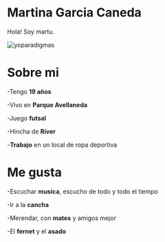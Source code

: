 # Martina Garcia Caneda 

Hola! Soy martu.

![yoparadigmas](https://user-images.githubusercontent.com/129457543/229543833-4b4bb817-0941-4411-99fb-e046156393c0.jpeg)


# Sobre mi
-Tengo **19 años**

-Vivo en **Parque Avellaneda**

-Juego **futsal** 

-Hincha de **River** 

-**Trabajo** en un local de ropa deportiva

# Me gusta
-Escuchar **musica**, escucho de todo y todo el tiempo

-Ir a la **cancha**

-Merendar, con **mates** y amigos mejor 

-El **fernet** y el **asado** 

